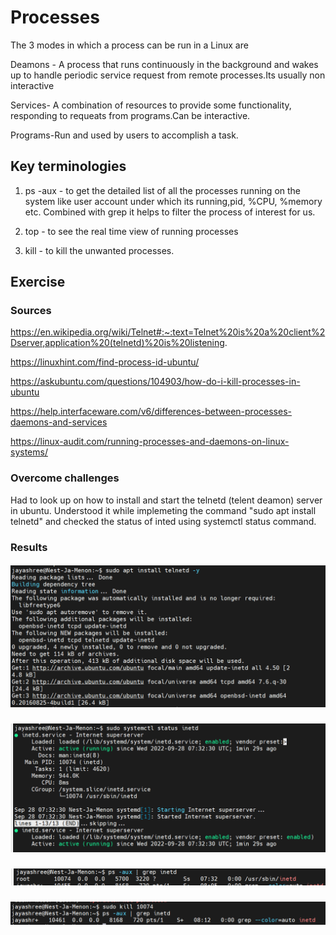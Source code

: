 #  Processes

The 3 modes in which a process can be run in a Linux are

Deamons - A process that runs continuously in the background and wakes up to handle periodic service request from remote processes.Its usually non interactive

Services- A combination of resources to provide some functionality, responding to requeats from programs.Can be interactive.

Programs-Run and used by users to accomplish a task.

## Key terminologies

  1. ps -aux -  to get the detailed list of all the processes running on the system like  user account under which its running,pid, %CPU, %memory etc. Combined with grep it helps to filter the process of interest for us.

  2. top - to see the real time view of running processes 

  3. kill - to kill the unwanted processes.
   
  
## Exercise
### Sources


https://en.wikipedia.org/wiki/Telnet#:~:text=Telnet%20is%20a%20client%2Dserver,application%20(telnetd)%20is%20listening.

https://linuxhint.com/find-process-id-ubuntu/

https://askubuntu.com/questions/104903/how-do-i-kill-processes-in-ubuntu

https://help.interfaceware.com/v6/differences-between-processes-daemons-and-services

https://linux-audit.com/running-processes-and-daemons-on-linux-systems/


### Overcome challenges

Had to look up on how to install and start the telnetd (telent deamon) server in ubuntu. Understood it while implemeting the command "sudo apt install telnetd" and checked the status of inted using systemctl status command.

### Results


##### ![LNX-06-01img](https://github.com/Techgrounds-Cloud-9/cloud-9-jsm-1985/blob/main/00_includes/LNX-06/LNX-06-01.PNG)


##### ![LNX-06-02img](https://github.com/Techgrounds-Cloud-9/cloud-9-jsm-1985/blob/main/00_includes/LNX-06/LNX-06-02.PNG)


##### ![LNX-06-03img](https://github.com/Techgrounds-Cloud-9/cloud-9-jsm-1985/blob/main/00_includes/LNX-06/LNX-06-03.PNG)


##### ![LNX-06-04img](https://github.com/Techgrounds-Cloud-9/cloud-9-jsm-1985/blob/main/00_includes/LNX-06/LNX-06-04.PNG)



